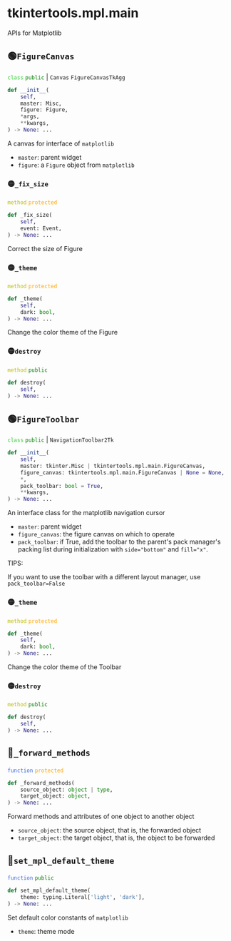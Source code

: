 # tkintertools.mpl.main

APIs for Matplotlib

## 🟢`FigureCanvas`



<code style='color: limegreen;'>class</code> <code style='color: green;'>public</code> | `Canvas` `FigureCanvasTkAgg`


```python
def __init__(
    self,
    master: Misc,
    figure: Figure,
    *args,
    **kwargs,
) -> None: ...
```
A canvas for interface of `matplotlib`

* `master`: parent widget
* `figure`: a `Figure` object from `matplotlib`


### 🟡`_fix_size`


<code style='color: #BBBB00;'>method</code> <code style='color: orange;'>protected</code>

```python
def _fix_size(
    self,
    event: Event,
) -> None: ...
```
Correct the size of Figure

### 🟡`_theme`


<code style='color: #BBBB00;'>method</code> <code style='color: orange;'>protected</code>

```python
def _theme(
    self,
    dark: bool,
) -> None: ...
```
Change the color theme of the Figure

### 🟡`destroy`


<code style='color: #BBBB00;'>method</code> <code style='color: green;'>public</code>

```python
def destroy(
    self,
) -> None: ...
```




## 🟢`FigureToolbar`



<code style='color: limegreen;'>class</code> <code style='color: green;'>public</code> | `NavigationToolbar2Tk`


```python
def __init__(
    self,
    master: tkinter.Misc | tkintertools.mpl.main.FigureCanvas,
    figure_canvas: tkintertools.mpl.main.FigureCanvas | None = None,
    *,
    pack_toolbar: bool = True,
    **kwargs,
) -> None: ...
```
An interface class for the matplotlib navigation cursor

* `master`: parent widget
* `figure_canvas`: the figure canvas on which to operate
* `pack_toolbar`: if True, add the toolbar to the parent's pack
manager's packing list during initialization with `side="bottom"` and
`fill="x"`.

TIPS:

If you want to use the toolbar with a different layout manager,
use `pack_toolbar=False`


### 🟡`_theme`


<code style='color: #BBBB00;'>method</code> <code style='color: orange;'>protected</code>

```python
def _theme(
    self,
    dark: bool,
) -> None: ...
```
Change the color theme of the Toolbar

### 🟡`destroy`


<code style='color: #BBBB00;'>method</code> <code style='color: green;'>public</code>

```python
def destroy(
    self,
) -> None: ...
```




## 🔵`_forward_methods`


<code style='color: royalblue;'>function</code> <code style='color: orange;'>protected</code>

```python
def _forward_methods(
    source_object: object | type,
    target_object: object,
) -> None: ...
```

Forward methods and attributes of one object to another object

* `source_object`: the source object, that is, the forwarded object
* `target_object`: the target object, that is, the object to be forwarded


## 🔵`set_mpl_default_theme`


<code style='color: royalblue;'>function</code> <code style='color: green;'>public</code>

```python
def set_mpl_default_theme(
    theme: typing.Literal['light', 'dark'],
) -> None: ...
```

Set default color constants of `matplotlib`

* `theme`: theme mode


